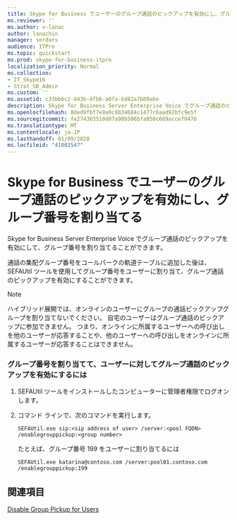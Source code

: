 ```yaml
---
title: Skype for Business でユーザーのグループ通話のピックアップを有効にし、グループ番号を割り当てる
ms.reviewer: ''
ms.author: v-lanac
author: lanachin
manager: serdars
audience: ITPro
ms.topic: quickstart
ms.prod: skype-for-business-itpro
localization_priority: Normal
ms.collection:
- IT_Skype16
- Strat_SB_Admin
ms.custom: ''
ms.assetid: c33bb6c2-d43b-4fb6-a0fa-6d82a7b09abe
description: Skype for Business Server Enterprise Voice でグループ通話のピックアップを有効にして、グループ番号を割り当てることができます。
ms.openlocfilehash: 8ded9fbf7e9a9c8034684c1477c6aad92bfc9e5f
ms.sourcegitcommit: fe274303510d07a90b506bfa050c669accef0476
ms.translationtype: MT
ms.contentlocale: ja-JP
ms.lasthandoff: 01/09/2020
ms.locfileid: "41002547"
---
```

# <a name="enable-group-call-pickup-for-users-and-assign-a-group-number-in-skype-for-business"></a>Skype for Business でユーザーのグループ通話のピックアップを有効にし、グループ番号を割り当てる

Skype for Business Server Enterprise Voice でグループ通話のピックアップを有効にして、グループ番号を割り当てることができます。

通話の集配グループ番号をコールパークの軌道テーブルに追加した後は、SEFAUtil ツールを使用してグループ番号をユーザーに割り当て、グループ通話のピックアップを有効にすることができます。

> [!NOTE]
> ハイブリッド展開では、オンラインのユーザーにグループの通話ピックアップグループを割り当てないでください。 自宅のユーザーはグループ通話のピックアップに参加できません。 つまり、オンラインに所属するユーザーへの呼び出しを他のユーザーが応答することや、他のユーザーへの呼び出しをオンラインに所属するユーザーが応答することはできません。

### <a name="to-assign-a-group-number-and-enable-group-call-pickup-for-a-user"></a>グループ番号を割り当てて、ユーザーに対してグループ通話のピックアップを有効にするには

1. SEFAUtil ツールをインストールしたコンピューターに管理者権限でログオンします。

2. コマンド ラインで、次のコマンドを実行します。

   ```console
   SEFAUtil.exe sip:<sip address of user> /server:<pool FQDN> /enablegrouppickup:<group number>
   ```

    たとえば、グループ番号 199 をユーザーに割り当てるには

   ```console
   SEFAUtil.exe katarina@contoso.com /server:pool01.contoso.com /enablegrouppickup:199
   ```

## <a name="see-also"></a>関連項目

[Disable Group Pickup for Users](https://technet.microsoft.com/library/91b06f9e-2840-45a2-bbb3-6a29179b9a9f.aspx)

